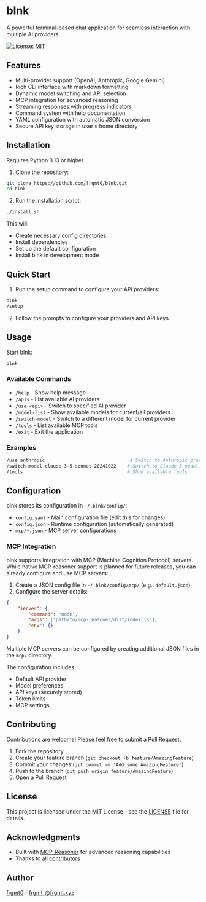 # blnk

A powerful terminal-based chat application for seamless interaction with multiple AI providers.

[![License: MIT](https://img.shields.io/badge/License-MIT-yellow.svg)](https://opensource.org/licenses/MIT)

## Features

- Multi-provider support (OpenAI, Anthropic, Google Gemini)
- Rich CLI interface with markdown formatting
- Dynamic model switching and API selection
- MCP integration for advanced reasoning
- Streaming responses with progress indicators
- Command system with help documentation
- YAML configuration with automatic JSON conversion
- Secure API key storage in user's home directory

## Installation

Requires Python 3.13 or higher.

1. Clone the repository:
```bash
git clone https://github.com/frgmt0/blnk.git
cd blnk
```

2. Run the installation script:
```bash
./install.sh
```

This will:
- Create necessary config directories
- Install dependencies
- Set up the default configuration
- Install blnk in development mode

## Quick Start

1. Run the setup command to configure your API providers:
```bash
blnk
/setup
```

2. Follow the prompts to configure your providers and API keys.

## Usage

Start blnk:
```bash
blnk
```

### Available Commands

- `/help` - Show help message
- `/apis` - List available AI providers
- `/use <api>` - Switch to specified AI provider
- `/model-list` - Show available models for current/all providers
- `/switch-model` - Switch to a different model for current provider
- `/tools` - List available MCP tools
- `/exit` - Exit the application

### Examples

```bash
/use anthropic                               # Switch to Anthropic provider
/switch-model claude-3-5-sonnet-20241022    # Switch to Claude 3 model
/tools                                      # Show available tools
```

## Configuration

blnk stores its configuration in `~/.blnk/config/`:

- `config.yaml` - Main configuration file (edit this for changes)
- `config.json` - Runtime configuration (automatically generated)
- `mcp/*.json` - MCP server configurations

### MCP Integration

blnk supports integration with MCP (Machine Cognition Protocol) servers. While native MCP-reasoner support is planned for future releases, you can already configure and use MCP servers:

1. Create a JSON config file in `~/.blnk/config/mcp/` (e.g., `default.json`)
2. Configure the server details:
```json
{
    "server": {
        "command": "node",
        "args": ["path/to/mcp-reasoner/dist/index.js"],
        "env": {}
    }
}
```

Multiple MCP servers can be configured by creating additional JSON files in the `mcp/` directory.

The configuration includes:
- Default API provider
- Model preferences
- API keys (securely stored)
- Token limits
- MCP settings

## Contributing

Contributions are welcome! Please feel free to submit a Pull Request.

1. Fork the repository
2. Create your feature branch (`git checkout -b feature/AmazingFeature`)
3. Commit your changes (`git commit -m 'Add some AmazingFeature'`)
4. Push to the branch (`git push origin feature/AmazingFeature`)
5. Open a Pull Request

## License

This project is licensed under the MIT License - see the [LICENSE](LICENSE) file for details.

## Acknowledgments

- Built with [MCP-Reasoner](https://github.com/Jacck/mcp-reasoner) for advanced reasoning capabilities
- Thanks to all [contributors](CONTRIBUTORS.md)

## Author

[frgmt0](https://github.com/frgmt0) - frgmt_@frgmt.xyz
